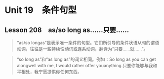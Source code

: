 ﻿ # Unit 19　条件句型
 ## Lesson 208　as/so long as……只要……
 
> “as/so longas”是表示唯一条件的句型。它们所引导的条件状语从句的谓语动词，往往是一些持续性动词或连系动词，翻译为“只要……就……”。

> “so long as”和“as long as”的词义相同。例如：So long as you can get alongwell with me, I would rather offer youanything.只要你能够与我和平相处，我宁愿提供你任何东西。


 